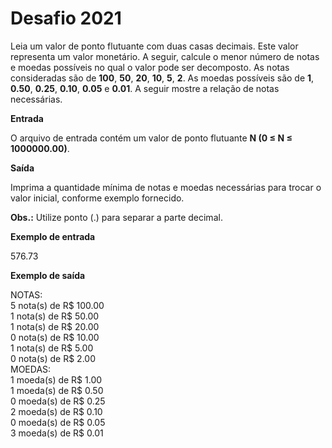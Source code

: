 # Desafio 2021

Leia um valor de ponto flutuante com duas casas decimais. Este valor representa um valor monetário. A seguir, calcule o menor número de notas e moedas possíveis no qual o valor pode ser decomposto. As notas consideradas são de **100**, **50**, **20**, **10**, **5**, **2**. As moedas possíveis são de **1**, **0.50**, **0.25**, **0.10**, **0.05** e **0.01**. A seguir mostre a relação de notas necessárias.

**Entrada**

O arquivo de entrada contém um valor de ponto flutuante **N (0 ≤ N ≤ 1000000.00)**.

**Saída**

Imprima a quantidade mínima de notas e moedas necessárias para trocar o valor inicial, conforme exemplo fornecido.

**Obs.:** Utilize ponto (.) para separar a parte decimal.

**Exemplo de entrada**

576.73

**Exemplo de saída**

NOTAS:  
5 nota(s) de R$ 100.00  
1 nota(s) de R$ 50.00  
1 nota(s) de R$ 20.00  
0 nota(s) de R$ 10.00  
1 nota(s) de R$ 5.00  
0 nota(s) de R$ 2.00  
MOEDAS:  
1 moeda(s) de R$ 1.00  
1 moeda(s) de R$ 0.50  
0 moeda(s) de R$ 0.25  
2 moeda(s) de R$ 0.10  
0 moeda(s) de R$ 0.05  
3 moeda(s) de R$ 0.01